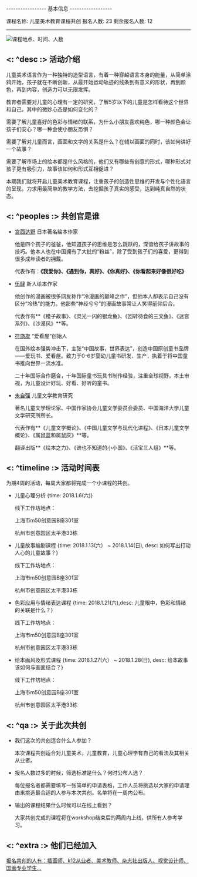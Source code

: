 ----------------- 基本信息 ------------------

课程名称<name>:               儿童美术教育课程共创
报名人数<applyCount>:         23
剩余报名人数<restApplyCount>:  12

--------------------------------------------

![课程地点、时间、人数](//n1image.hjfile.cn/res7/2017/12/20/d1e4c87449719d09a35816d44b08d4c2.jpg?imageView2/0/format/jpg/interlace/1/q/60)

## <: ^desc :> 活动介绍

儿童美术语言作为一种独特的造型语言，有着一种穿越语言本身的能量，从简单涂鸦开始，孩子就在不断创新，从最开始运动轨迹的线条到有意义的形状，再到颜色，再到内容，创造力可以无限发挥。

教育者需要对儿童的心理有一定的研究，了解5岁以下的儿童是怎样看待这个世界和自己，其中的微妙心态是如何变化的？

需要了解儿童喜好的色彩与情绪的联系，为什么小朋友喜欢纯色，哪一种颜色会让孩子们安心？哪一种会使小朋友恐惧？

需要了解对儿童而言，画面和文字的关系是什么？在辅以画面的同时，该如何讲好一个故事？

需要了解市场上的绘本都是什么风格的，他们又有哪些有创意的形式，哪种形式对孩子更有吸引力，故事该如何和形式互相促进？

本期我们就将开启儿童美术教育课程，注重孩子的创造性思维的开发与个性化语言的呈现。力求用最简单的教学方法，去挖掘孩子真实的感受，达到纯真自然的状态。


## <: ^peoples :> 共创官是谁

* [宫西达野](//n1image.hjfile.cn/res7/2017/12/21/4dbb36adf2a23ba54640c163c0bb3365.png?imageView2/0/format/jpg/interlace/1/q/60) 日本著名绘本作家

  他是四个孩子的爸爸，他知道孩子的思维是怎么跳跃的，深谙给孩子讲故事的技巧。他本人也在中国拥有了大批的“粉丝”，除了受到孩子们的喜爱，更得到很多成年读者的拥戴。

  代表作有：**《我爱你》、《遇到你，真好》、《你真好》、《你看起来好像很好吃》**

* [伍肆](//n1image.hjfile.cn/res7/2017/12/21/c319ba019f384aa6483438f3ceccb8a7.png?imageView2/0/format/jpg/interlace/1/q/60) 新人绘本作家

  他创作的漫画被很多网友称作“冷漫画的巅峰之作”，但他本人却表示自己没有区分“冷热”的能力。他那些“神经兮兮”的漫画故事常让人笑得前仰后合。

  代表作有**《橙子故事》、《灵光一闪的银龙鱼》、《回转待食的三文鱼》、《迷宫系列》、《沙漠风》**等。

* [符旖旎](//n1image.hjfile.cn/res7/2017/12/21/42a3d0cb9b5e2ec145ea2c9abf9edc2a.png?imageView2/0/format/jpg/interlace/1/q/60) “爱看屋”创始人

  在国外绘本强势冲击下，主张“中国故事，世界表达”，创造中国原创童书品牌——爱玩书、爱看屋。致力于0-6岁婴幼儿童书研发、生产，执着于将中国童书推向世界一流水准。

  二十年国际合作磨合，十年国际童书玩具书制作经验，注重全球视野，本土审视，为儿童设计好玩、好看、好听的童书。

* [朱自强](//n1image.hjfile.cn/res7/2017/12/21/d3ab7f345259661df289b6ae6e1d819e.png?imageView2/0/format/jpg/interlace/1/q/60) 儿童文学教育研究

  著名儿童文学理论家、中国作家协会儿童文学委员会委员、中国海洋大学儿童文学研究所所长。

  代表作有**《儿童文学概论》、《中国儿童文学与现代化进程》、《日本儿童文学概论》、《属鼠蓝和属鼠灰》**等。

  翻译出版**《绘本之力》、《谁也不知道的小小国》、《活宝三人组》**等。


## <: ^timeline :> 活动时间表

为期4周的活动，每周大家都将完成一个小课程的共创。

* 儿童心理分析 {time: 2018.1.6(六)}

  线下工作坊地点：

  上海市m50创意园B座301室

  杭州市创意园区太平港33栋

* 儿童故事编剧课程 {time: 2018.1.13(六） ~ 2018.1.14(日), desc: 如何写出打动人心的儿童故事？}

  线下工作坊地点：

  上海市m50创意园B座301室

  杭州市创意园区太平港33栋

* 色彩应用与情绪表达课程 {time: 2018.1.21(六),desc: 儿童眼中，色彩和情绪的关联是什么？}

  线下工作坊地点：

  上海市m50创意园B座301室

  杭州市创意园区太平港33栋

* 绘本画风及形式课程 {time: 2018.1.27(六） ~ 2018.1.28(日), desc: 绘本故事该如何与画面结合？}

  线下工作坊地点：

  上海市m50创意园B座301室

  杭州市创意园区太平港33栋


## <: ^qa :> 关于此次共创

* 我们这次的共创适合什么人参加？

  本次课程共创适合对儿童美术，儿童教育，儿童心理学有自己的看法及其相关从业者。

* 报名人数过多的时候，筛选标准是什么？何时公布人选？

  每位报名者都需要填写一张简单的申请表格，工作人员将挑选以大家的申请理由来挑选最合适的人参与本次共创。名单将在一周内公布。

* 输出的课程结果什么时候可以在线上看到？

  大家共创完成的课程将在workshop结束后的两周内上线，供所有人参考学习。


## <: ^extra :> 他们已经加入

[报名共创的人有：插画师、k12从业者、美术教师、杂志社出版人、视觉设计师、国画专业学生…](//n1image.hjfile.cn/res7/2017/12/21/bc4d264625245974e5e313e1b6b5da62.jpg?imageView2/0/format/jpg/interlace/1/q/60)
